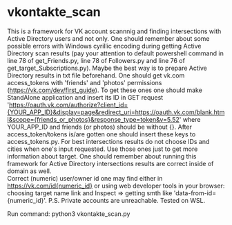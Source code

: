 # vkontakte_scan
This is a framework for VK account scannnig and finding intersections with Active Directory users and not only.
One should remember about some possible errors with Windows cyrillic encoding during getting Active Directory scan results (pay your attention to default powershell command in line 78 of get_Friends.py, line 78 of Followers.py and line 76 of get_target_Subscriptions.py). Maybe the best way is to prepare Active Directory results in txt file beforehand.
One should get vk.com access_tokens with 'friends' and 'photos' permissions (https://vk.com/dev/first_guide). To get these ones one should make StandAlone application and insert its ID in GET request 'https://oauth.vk.com/authorize?client_id={YOUR_APP_ID}&display=page&redirect_uri=https://oauth.vk.com/blank.html&scope={friends_or_photos}&response_type=token&v=5.52' where YOUR_APP_ID and friends (or photos) should be without {}. After access_token/tokens is/are gotten one should insert these keys to access_tokens.py.
For best intersections results do not choose IDs and cities when one's input requested. Use those ones just to get more information about target.
One should remember about running this framework for Active Directory intersections results are correct inside of domain as well.  
Correct (numeric) user/owner id one may find either in https://vk.com/id{numeric_id} or using web developer tools in your browser: choosing target name link and Inspect => getting smth like 'data-from-id={numeric_id}'.
P.S. Private accounts are unreachable.
Tested on WSL.

Run command:
python3 vkontakte_scan.py
